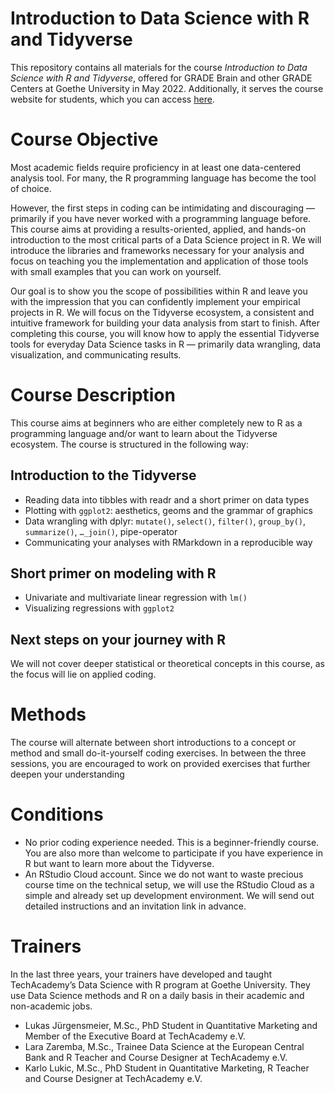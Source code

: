# Introduction to Data Science with R and Tidyverse

This repository contains all materials for the course *Introduction to Data Science with R and Tidyverse*, offered for GRADE Brain and other GRADE Centers at Goethe University in May 2022.
Additionally, it serves the course website for students, which you can access [here](https://lukas-jue.github.io/intro-tidyverse-2022-summer).

# Course Objective

Most academic fields require proficiency in at least one data-centered analysis tool.
For many, the R programming language has become the tool of choice.

However, the first steps in coding can be intimidating and discouraging — primarily if you have never worked with a programming language before.
This course aims at providing a results-oriented, applied, and hands-on introduction to the most critical parts of a Data Science project in R.
We will introduce the libraries and frameworks necessary for your analysis and focus on teaching you the implementation and application of those tools with small examples that you can work on yourself.

Our goal is to show you the scope of possibilities within R and leave you with the impression that you can confidently implement your empirical projects in R.
We will focus on the Tidyverse ecosystem, a consistent and intuitive framework for building your data analysis from start to finish.
After completing this course, you will know how to apply the essential Tidyverse tools for everyday Data Science tasks in R — primarily data wrangling, data visualization, and communicating results.

# Course Description

This course aims at beginners who are either completely new to R as a programming language and/or want to learn about the Tidyverse ecosystem. The course is structured in the following way: 

## Introduction to the Tidyverse

- Reading data into tibbles with readr and a short primer on data types
- Plotting with `ggplot2`: aesthetics, geoms and the grammar of graphics
- Data wrangling with dplyr: `mutate()`, `select()`, `filter()`, `group_by()`, `summarize()`, `…_join()`, pipe-operator
- Communicating your analyses with RMarkdown in a reproducible way

## Short primer on modeling with R

- Univariate and multivariate linear regression with `lm()`
- Visualizing regressions with `ggplot2`

## Next steps on your journey with R

We will not cover deeper statistical or theoretical concepts in this course, as the focus will lie on applied coding.

# Methods

The course will alternate between short introductions to a concept or method and small do-it-yourself coding exercises.
In between the three sessions, you are encouraged to work on provided exercises that further deepen your understanding

# Conditions
- No prior coding experience needed. This is a beginner-friendly course. You are also more than welcome to participate if you have experience in R but want to learn more about the Tidyverse.
- An RStudio Cloud account. Since we do not want to waste precious course time on the technical setup, we will use the RStudio Cloud as a simple and already set up development environment. We will send out detailed instructions and an invitation link in advance.

# Trainers
In the last three years, your trainers have developed and taught TechAcademy’s Data Science with R program at Goethe University.
They use Data Science methods and R on a daily basis in their academic and non-academic jobs.

- Lukas Jürgensmeier, M.Sc., PhD Student in Quantitative Marketing and Member of the Executive Board at TechAcademy e.V.
- Lara Zaremba, M.Sc., Trainee Data Science at the European Central Bank and R Teacher and Course Designer at TechAcademy e.V.
- Karlo Lukic, M.Sc., PhD Student in Quantitative Marketing, R Teacher and Course Designer at TechAcademy e.V.
